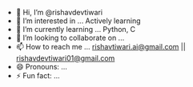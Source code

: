 - 👋 Hi, I’m @rishavdevtiwari
- 👀 I’m interested in ... Actively learning
- 🌱 I’m currently learning ... Python, C
- 💞️ I’m looking to collaborate on ...
- 📫 How to reach me ... rishavtiwari.ai@gmail.com || rishavdevtiwari01@gmail.com
- 😄 Pronouns: ...
- ⚡ Fun fact: ...

<!---
rishavdevtiwari/rishavdevtiwari is a ✨ special ✨ repository because its `README.md` (this file) appears on your GitHub profile.
You can click the Preview link to take a look at your changes.
--->
